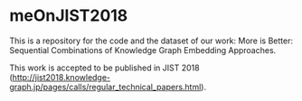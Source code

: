 # meOnJIST2018
This is a repository for the code and the dataset of our work:
More is Better: Sequential Combinations of Knowledge Graph Embedding Approaches.

This work is accepted to be published in JIST 2018 (http://jist2018.knowledge-graph.jp/pages/calls/regular_technical_papers.html).
